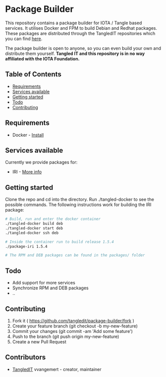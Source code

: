# Package Builder

This repository contains a package builder for IOTA / Tangle based services. It utilises Docker and FPM to build Debian and Redhat packages. These packages are distributed through the TangledIT repositories which you can find [here](https://repos.tangled.it).

The package builder is open to anyone, so you can even build your own
and distribute them yourself. **Tangled IT and this repository is in no way affiliated with the IOTA Foundation.**

## Table of Contents
- [Requirements](#requirements)
- [Services available](#services-available)
- [Getting started](#getting-started)
- [Todo](#todo)
- [Contributing](#contributing)

## Requirements
- Docker - [Install](https://docs.docker.com/install/)

## Services available

Currently we provide packages for:

- IRI - [More info](https://github.com/TangledIT/package-builder/tree/master/services/iri)

## Getting started

Clone the repo and cd into the directory. Run ./tangled-docker to see the possible commands. The following instructions work for building the IRI package:

```bash
# Build, run and enter the docker container
./tangled-docker build deb
./tangled-docker start deb
./tangled-docker ssh deb

# Inside the container run to build release 1.5.4
./package-iri 1.5.4

# The RPM and DEB packages can be found in the packages/ folder
```

## Todo

- Add support for more services
- Synchronize RPM and DEB packages
- ..

## Contributing

1. Fork it ( https://github.com/tangledit/package-builder/fork )
2. Create your feature branch (git checkout -b my-new-feature)
3. Commit your changes (git commit -am 'Add some feature')
4. Push to the branch (git push origin my-new-feature)
5. Create a new Pull Request

## Contributors

- [TangledIT](https://github.com/tangledit) vvangemert - creator, maintainer
